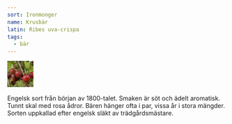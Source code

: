 ```yaml
---
sort: Ironmonger
name: Krusbär
latin: Ribes uva-crispa
tags:
  - bär
---
```


<img src="/img/ribes-uva-crispa-ironmonger.jpg" width="60" data-srcset="1x, 1.5x, 2x" alt="Ribes uva-crispa Ironmonger" data-attribution="https://deaflora.de">

Engelsk sort från början av 1800-talet. Smaken är söt och ädelt aromatisk. Tunnt skal med rosa ådror. Bären hänger ofta i par, vissa år i stora mängder. Sorten uppkallad efter engelsk släkt av trädgårdsmästare.

